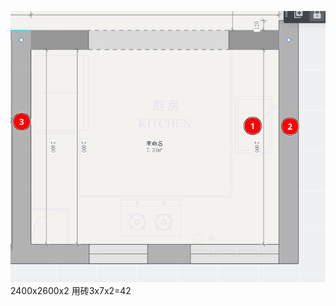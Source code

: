 ![输入图片说明](/imgs/2022-11-02/d6u3jMeNC96HiurT.png)
2400x2600x2
用砖3x7x2=42

<!--stackedit_data:
eyJoaXN0b3J5IjpbNTg2NTE1OTY0LC0yMDg4NzQ2NjEyXX0=
-->